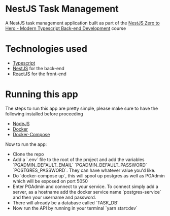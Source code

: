 <h1>NestJS Task Management</h1>
<p>A NestJS task management application built as part of the <a href="https://www.udemy.com/course/nestjs-zero-to-hero/">NestJS Zero to Hero - Modern Typescript Back-end Development</a> course</p>
<h1>Technologies used</h1>
<ul>
  <li><a href="https://www.typescriptlang.org/">Typescript</a></li>
  <li><a href="https://nestjs.com/">NestJS</a> for the back-end</li>
  <li><a href="https://reactjs.org/">ReactJS</a> for the front-end</li>
</ul>

<h1>Running this app</h1>
<p>The steps to run this app are pretty simple, please make sure to have the following installed before proceeding</p>
<ul>
  <li><a href="https://nodejs.org/">NodeJS</a></li>
  <li><a href="https://www.docker.com/">Docker</a></li>
  <li><a href="https://docs.docker.com/compose/">Docker-Compose</a></li>
</ul>

<p>Now to run the app:</p>
<ul>
  <li>Clone the repo</li>
  <li>Add a `.env` file to the root of the project and add the variables `PGADMIN_DEFAULT_EMAIL` `PGADMIN_DEFAULT_PASSWORD` `POSTGRES_PASSWORD`. They can have whatever value you'd like.</li>
  <li>Do `docker-compose up`, this will spool up postgres as well as PGAdmin which will be exposed on port 5050</li>
  <li> Enter PGAdmin and connect to your service. To connect simply add a server, as a hostname add the docker service name `postgres-service` and then your username and password.</li>
  <li>There will already be a database called `TASK_DB`</li>
  <li>Now run the API by running in your terminal `yarn start:dev`</li>
</ul>

